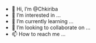 - 👋 Hi, I’m @Chkiriba
- 👀 I’m interested in ...
- 🌱 I’m currently learning ...
- 💞️ I’m looking to collaborate on ...
- 📫 How to reach me ...

<!---
Chkiriba/Chkiriba is a ✨ special ✨ repository because its `README.md` (this file) appears on your GitHub profile.
You can click the Preview link to take a look at your changes.
--->
